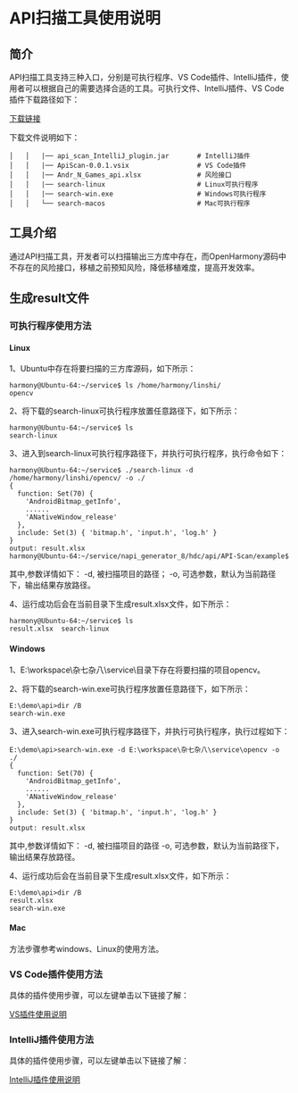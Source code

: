 # API扫描工具使用说明
## 简介

API扫描工具支持三种入口，分别是可执行程序、VS Code插件、IntelliJ插件，使用者可以根据自己的需要选择合适的工具。可执行文件、IntelliJ插件、VS Code插件下载路径如下：

[下载链接](暂无)

下载文件说明如下：

	│   │   |── api_scan_IntelliJ_plugin.jar       # IntelliJ插件
	│   │   |── ApiScan-0.0.1.vsix                 # VS Code插件
	│   │   |── Andr_N_Games_api.xlsx              # 风险接口
	│   │   |── search-linux                       # Linux可执行程序 
	│   │   |── search-win.exe                     # Windows可执行程序    
	│   │   └── search-macos                       # Mac可执行程序                

## 工具介绍

通过API扫描工具，开发者可以扫描输出三方库中存在，而OpenHarmony源码中不存在的风险接口，移植之前预知风险，降低移植难度，提高开发效率。

## 生成result文件

### 可执行程序使用方法

#### Linux
1、Ubuntu中存在将要扫描的三方库源码，如下所示：

	harmony@Ubuntu-64:~/service$ ls /home/harmony/linshi/
	opencv

2、将下载的search-linux可执行程序放置任意路径下，如下所示：

	harmony@Ubuntu-64:~/service$ ls
	search-linux

3、进入到search-linux可执行程序路径下，并执行可执行程序，执行命令如下：

	harmony@Ubuntu-64:~/service$ ./search-linux -d /home/harmony/linshi/opencv/ -o ./
	{
	  function: Set(70) {
	    'AndroidBitmap_getInfo',
	    ......
	    'ANativeWindow_release'
	  },
	  include: Set(3) { 'bitmap.h', 'input.h', 'log.h' }
	}
	output: result.xlsx
	harmony@Ubuntu-64:~/service/napi_generator_8/hdc/api/API-Scan/example$ 

其中,参数详情如下：
	-d, 被扫描项目的路径；
	-o, 可选参数，默认为当前路径下，输出结果存放路径。

4、运行成功后会在当前目录下生成result.xlsx文件，如下所示：

	harmony@Ubuntu-64:~/service$ ls
	result.xlsx  search-linux

#### Windows

1、E:\workspace\杂七杂八\service\目录下存在将要扫描的项目opencv。

2、将下载的search-win.exe可执行程序放置任意路径下，如下所示：

	E:\demo\api>dir /B
	search-win.exe

3、进入search-win.exe可执行程序路径下，并执行可执行程序，执行过程如下：

	E:\demo\api>search-win.exe -d E:\workspace\杂七杂八\service\opencv -o ./
	{
	  function: Set(70) {
	    'AndroidBitmap_getInfo',
	    ......
	    'ANativeWindow_release'
	  },
	  include: Set(3) { 'bitmap.h', 'input.h', 'log.h' }
	}
	output: result.xlsx

其中,参数详情如下：
	-d, 被扫描项目的路径
	-o, 可选参数，默认为当前路径下，输出结果存放路径。

4、运行成功后会在当前目录下生成result.xlsx文件，如下所示：

	E:\demo\api>dir /B
	result.xlsx
	search-win.exe

#### Mac

方法步骤参考windows、Linux的使用方法。

### VS Code插件使用方法

具体的插件使用步骤，可以左键单击以下链接了解：

[VS插件使用说明](https://gitee.com/openharmony/napi_generator/tree/master/hdc/api/api_scan_vs_plugin/docs/INSTRUCTION_ZH.md)

### IntelliJ插件使用方法

具体的插件使用步骤，可以左键单击以下链接了解：

[IntelliJ插件使用说明](https://gitee.com/openharmony/napi_generator/tree/master/hdc/api/api_scan_IntelliJ_plugin/docs/INSTRUCTION_ZH.md)

